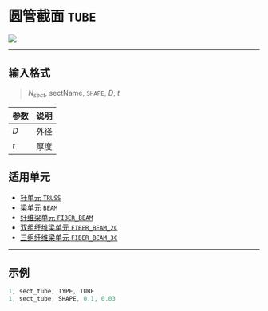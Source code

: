 # 圆管截面 `TUBE`

![](/SECTION/PICS/SectionTube.png)

---

## 输入格式

> $N_{sect}$, sectName, `SHAPE`, $D$, $t$

| 参数 | 说明 |
| ---- | ---- |
| $D$  | 外径 |
| $t$  | 厚度 |

## 适用单元

- [杆单元 `TRUSS`]()
- [梁单元 `BEAM`]()
- [纤维梁单元 `FIBER_BEAM`]()
- [双组纤维梁单元 `FIBER_BEAM_2C`]()
- [三组纤维梁单元 `FIBER_BEAM_3C`]()

---

## 示例

```c
1, sect_tube, TYPE, TUBE
1, sect_tube, SHAPE, 0.1, 0.03
```